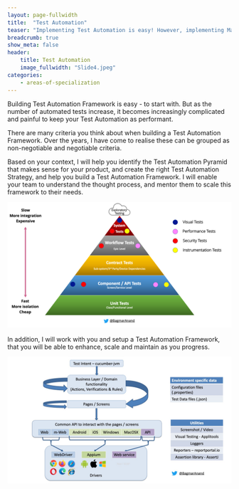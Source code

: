 ```yaml
---
layout: page-fullwidth
title:  "Test Automation"
teaser: "Implementing Test Automation is easy! However, implementing Maintainable, Scalable and Efficient Test Automation needs a lot of effort!"
breadcrumb: true
show_meta: false
header:
    title: Test Automation
    image_fullwidth: "Slide4.jpeg"
categories:
    - areas-of-specialization
---
```


Building Test Automation Framework is easy - to start with. But as the number of automated tests increase, it becomes increasingly complicated and painful to keep your Test Automation as performant.

There are many criteria you think about when building a Test Automation Framework. Over the years, I have come to realise these can be grouped as non-negotiable and negotiable criteria.

Based on your context, I will help you identify the Test Automation Pyramid that makes sense for your product, and create the right Test Automation Strategy, and help you build a Test Automation Framework. I will enable your team to understand the thought process, and mentor them to scale this framework to their needs.

![Test Pyramid](/assets/img/TestPyramid.png)

In addition, I will work with you and setup a Test Automation Framework, that you will be able to enhance, scale and maintain as you progress.

![Test Automation Framework Architecture](/assets/img/e2e-FrameworkArchitecture.jpg)